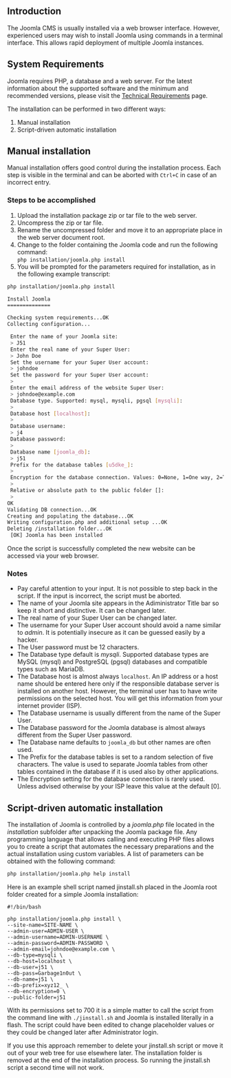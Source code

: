 <!-- Filename: J4.x:Joomla_CLI_Installation / Display title: Joomla CLI Installation -->

## Introduction

The Joomla CMS is usually installed via a web browser interface. However,
experienced users may wish to install Joomla using commands in a terminal
interface. This allows rapid deployment of multiple Joomla instances.

## System Requirements

Joomla requires PHP, a database and a web server. For the latest
information about the supported software and the minimum and recommended
versions, please visit the
<a href="https://manual.joomla.org/docs/next/get-started/technical-requirements/"
rel="noreferrer noopener">Technical Requirements</a> page.

The installation can be performed in two different ways:

1.  Manual installation
2.  Script-driven automatic installation

## Manual installation

Manual installation offers good control during the installation process. Each
step is visible in the terminal and can be aborted with `Ctrl+C` in case of
an incorrect entry.

### Steps to be accomplished

1.  Upload the installation package zip or tar file to the web server.
2.  Uncompress the zip or tar file.
3.  Rename the uncompressed folder and move it to an appropriate place in
    the web server document root.
4.  Change to the folder containing the Joomla code and run the following
    command:<br>
    `php installation/joomla.php install`
5.  You will be prompted for the parameters required for installation, as in
    the following example transcript:
```bash
php installation/joomla.php install

Install Joomla
==============

Checking system requirements...OK
Collecting configuration...

 Enter the name of your Joomla site:
 > J51
 Enter the real name of your Super User:
 > John Doe
 Set the username for your Super User account:
 > johndoe
 Set the password for your Super User account:
 >
 Enter the email address of the website Super User:
 > johndoe@example.com
 Database type. Supported: mysql, mysqli, pgsql [mysqli]:
 >
 Database host [localhost]:
 >
 Database username:
 > j4
 Database password:
 >
 Database name [joomla_db]:
 > j51
 Prefix for the database tables [u5dke_]:
 >
 Encryption for the database connection. Values: 0=None, 1=One way, 2=Two way [0]:
 >
 Relative or absolute path to the public folder []:
 >
OK
Validating DB connection...OK
Creating and populating the database...OK
Writing configuration.php and additional setup ...OK
Deleting /installation folder...OK
 [OK] Joomla has been installed
```

Once the script is successfully completed the new website can be accessed
via your web browser.

### Notes

*   Pay careful attention to your input. It is not possible to step back in
    the script. If the input is incorrect, the script must be aborted.
*   The name of your Joomla site appears in the Adiministrator Title bar so
    keep it short and distinctive. It can be changed later.
*   The real name of your Super User can be changed later.
*   The username for your Super User account should avoid a name similar to
    *admin*. It is potentially insecure as it can be guessed easily by a hacker.
*   The User password must be 12 characters.
*   The Database type default is *mysqli*. Supported database types are MySQL
    (mysql) and PostgreSQL (pgsql) databases and compatible types such as
    MariaDB.
*   The Database host is almost always `localhost`. An IP address
    or a host name should be entered here only if the responsible
    database server is installed on another host. However, the terminal
    user has to have write permissions on the selected host. You will
    get this information from your internet provider (ISP).
*   The Database username is usually different from the name of the Super User.
*   The Database password for the Joomla database is almost always different
    from the Super User password.
*   The Database name defaults to `joomla_db` but other names are often used.
*   The Prefix for the database tables is set to a random selection of five
    characters. The value is used to separate Joomla tables from other tables
    contained in the database if it is used also by other applications.
*   The Encryption setting for the database connection is rarely used. Unless
    advised otherwise by your ISP leave this value at the default [0].

## Script-driven automatic installation

The installation of Joomla is controlled by a *joomla.php* file located in
the *installation* subfolder after unpacking the Joomla package file. Any
programming language that allows calling and executing PHP files allows you
to create a script that automates the necessary preparations and the actual
installation using custom variables. A list of parameters can be obtained
with the following command:
```bash
php installation/joomla.php help install
```
Here is an example shell script named jinstall.sh placed in the Joomla root
folder created for a simple Joomla installation:
```
#!/bin/bash

php installation/joomla.php install \
--site-name=SITE-NAME \
--admin-user=ADMIN-USER \
--admin-username=ADMIN-USERNAME \
--admin-password=ADMIN-PASSWORD \
--admin-email=johndoe@example.com \
--db-type=mysqli \
--db-host=localhost \
--db-user=j51 \
--db-pass=Garbage1n0ut \
--db-name=j51 \
--db-prefix=xyz12_ \
--db-encryption=0 \
--public-folder=j51
```
With its permissions set to 700 it is a simple matter to call the script
from the command line with `./jinstall.sh` and Joomla is installed literally
in a flash. The script could have been edited to change placeholder values or
they could be changed later after Administrator login.

If you use this approach remember to delete your jinstall.sh script or move
it out of your web tree for use elsewhere later. The installation folder is
removed at the end of the installation process. So running the jinstall.sh
script a second time will not work.